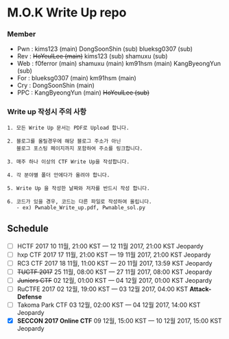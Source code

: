 ﻿# M.O.K Write Up repo
### Member

* Pwn : kims123 (main) DongSoonShin (sub) blueksg0307 (sub)
* Rev : ~~HoYeulLee (main)~~ kims123 (sub) shamuxu (sub)
* Web : f0ferror (main) shamuxu (main) km91hsm (main) KangByeongYun (sub)
* For : blueksg0307 (main) km91hsm (main)
* Cry : DongSoonShin (main)
* PPC : KangByeongYun (main) ~~HoYeulLee (sub)~~

### Write up 작성시 주의 사항
```
1. 모든 Write Up 문서는 PDF로 Upload 합니다.

2. 블로그를 올릴경우에 해당 블로그 주소가 아닌 
   블로그 포스팅 페이지까지 포함하여 주소를 링크합니다.

3. 매주 하나 이상의 CTF Write Up을 작성합니다.

4. 각 분야별 폴더 안에다가 올려야 합니다.

5. Write Up 을 작성한 날짜와 저자를 반드시 작성 합니다.

6. 코드가 있을 경우, 코드는 다른 파일로 작성하여 올립니다.
   - ex) Pwnable_Write_up.pdf, Pwnable_sol.py
```
## Schedule
 - [ ] HCTF 2017	10 11월, 21:00 KST — 12 11월 2017, 21:00 KST	Jeopardy
 - [ ] hxp CTF 2017	17 11월, 21:00 KST — 19 11월 2017, 21:00 KST	Jeopardy
 - [ ] RC3 CTF 2017	18 11월, 11:00 KST — 20 11월 2017, 13:59 KST	Jeopardy
 - [ ] ~~TUCTF 2017~~	25 11월, 08:00 KST — 27 11월 2017, 08:00 KST	Jeopardy
 - [ ] ~~Juniors CTF~~	02 12월, 01:00 KST — 04 12월 2017, 01:00 KST	Jeopardy
 - [ ] RuCTFE 2017	02 12월, 19:00 KST — 03 12월 2017, 04:00 KST	**Attack-Defense**
 - [ ] Takoma Park CTF	03 12월, 02:00 KST — 04 12월 2017, 14:00 KST	Jeopardy
 - [x] **SECCON 2017 Online CTF**	09 12월, 15:00 KST — 10 12월 2017, 15:00 KST	Jeopardy
